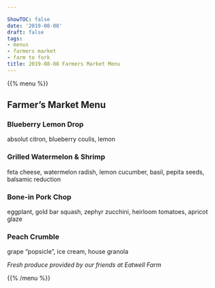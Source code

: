 ```yaml
---

ShowTOC: false
date: '2019-08-08'
draft: false
tags:
- menus
- farmers market
- farm to fork
title: 2019-08-08 Farmers Market Menu
---
```


{{% menu %}}

## Farmer’s Market Menu

### Blueberry Lemon Drop

absolut citron, blueberry coulis, lemon

### Grilled Watermelon & Shrimp

feta cheese, watermelon radish, lemon cucumber,
basil, pepita seeds, balsamic reduction

### Bone\-in Pork Chop

eggplant, gold bar squash, zephyr zucchini,
heirloom tomatoes, apricot glaze

### Peach Crumble

grape “popsicle”, ice cream, house granola


*Fresh produce provided by our friends at Eatwell Farm*

{{% /menu %}}
